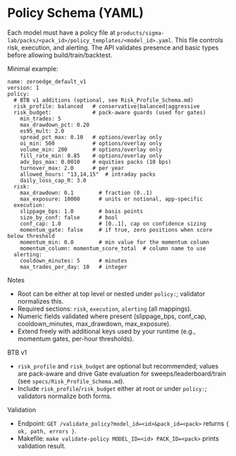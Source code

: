 # Policy Schema (YAML)

Each model must have a policy file at `products/sigma-lab/packs/<pack_id>/policy_templates/<model_id>.yaml`.
This file controls risk, execution, and alerting. The API validates presence and
basic types before allowing build/train/backtest.

Minimal example:

```
name: zeroedge_default_v1
version: 1
policy:
  # BTB v1 additions (optional, see Risk_Profile_Schema.md)
  risk_profile: balanced   # conservative|balanced|aggressive
  risk_budget:             # pack-aware guards (used for gates)
    min_trades: 5
    max_drawdown_pct: 0.20
    es95_mult: 2.0
    spread_pct_max: 0.10   # options/overlay only
    oi_min: 500            # options/overlay only
    volume_min: 200        # options/overlay only
    fill_rate_min: 0.85    # options/overlay only
    adv_bps_max: 0.0010    # equities packs (10 bps)
    turnover_max: 2.0      # per year
    allowed_hours: "13,14,15"  # intraday packs
    daily_loss_cap_R: 3.0
  risk:
    max_drawdown: 0.1        # fraction (0..1)
    max_exposure: 10000      # units or notional, app-specific
  execution:
    slippage_bps: 1.0        # basis points
    size_by_conf: false      # bool
    conf_cap: 1.0            # [0..1], cap on confidence sizing
    momentum_gate: false     # if true, zero positions when score below threshold
    momentum_min: 0.0        # min value for the momentum column
    momentum_column: momentum_score_total  # column name to use
  alerting:
    cooldown_minutes: 5      # minutes
    max_trades_per_day: 10   # integer
```

Notes
- Root can be either at top level or nested under `policy:`; validator normalizes this.
- Required sections: `risk`, `execution`, `alerting` (all mappings).
- Numeric fields validated where present (slippage_bps, conf_cap, cooldown_minutes, max_drawdown, max_exposure).
- Extend freely with additional keys used by your runtime (e.g., momentum gates, per-hour thresholds).

BTB v1
- `risk_profile` and `risk_budget` are optional but recommended; values are pack-aware and drive Gate evaluation for sweeps/leaderboard/train (see `specs/Risk_Profile_Schema.md`).
- Include `risk_profile`/`risk_budget` either at root or under `policy:`; validators normalize both forms.

Validation
- Endpoint: `GET /validate_policy?model_id=<id>&pack_id=<pack>` returns `{ ok, path, errors }`.
- Makefile: `make validate-policy MODEL_ID=<id> PACK_ID=<pack>` prints validation result.
